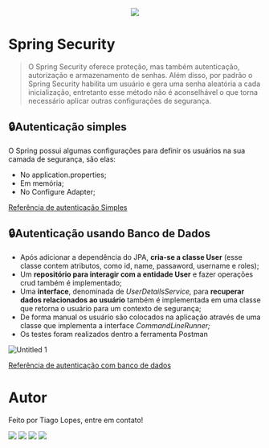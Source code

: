 <p align="center">
  <img src="https://user-images.githubusercontent.com/58925056/156936674-9e614227-748f-4079-a1b2-e69e78c32c56.png">
</p>

# Spring Security

> O Spring Security oferece proteção, mas também autenticação, autorização e armazenamento de senhas. Além disso, por padrão o Spring Security habilita um usuário e gera uma senha aleatória a cada inicialização, entretanto esse método não é aconselhável o que torna necessário aplicar outras configurações de segurança.

## 🔒Autenticação simples
O Spring possui algumas configurações para definir os usuários na sua camada de segurança, são elas:

- No application.properties;
- Em memória;
- No Configure Adapter;

[Referência de autenticação Simples](https://glysns.gitbook.io/springframework/spring-security/autenticacao-simples)

## 🔒Autenticação usando Banco de Dados

- Após adicionar a dependência do JPA, **cria-se a classe User** (esse classe contem atributos, como id, name, passaword, username e roles);
- Um **repositório para interagir com a entidade User** e fazer operações crud também é implementado;
- Uma **interface**, denominada de *UserDetailsService,* para **recuperar dados relacionados ao usuário** também é implementada em uma classe que retorna o usuário para um contexto de segurança;
- De forma manual os usuário são colocados na aplicação através de uma classe que implementa a interface *CommandLineRunner;*
- Os testes foram realizados dentro a ferramenta Postman

![Untitled 1](https://user-images.githubusercontent.com/58925056/156933587-2c32a883-6203-4a0c-b69a-f80a0ff182a6.png)

[Referência de autenticação com banco de dados](https://glysns.gitbook.io/springframework/spring-security/auth-database)


#  Autor
Feito por Tiago Lopes, entre em contato!

  <a href="https://instagram.com/tiago_lopes_14" target="_blank"><img src="https://img.shields.io/badge/-Instagram-%23E4405F?style=for-the-badge&logo=instagram&logoColor=white" target="_blank"></a> 
  <a href="mailto:saxtiago@gmailcom"><img src="https://img.shields.io/badge/-Gmail-%23333?style=for-the-badge&logo=gmail&logoColor=white" target="_blank"></a>
  <a href="https://www.linkedin.com/in/tiagolopesdeveloper/" target="_blank"><img src="https://img.shields.io/badge/-LinkedIn-%230077B5?style=for-the-badge&logo=linkedin&logoColor=white" target="_blank"></a>
  <a href="https://t.me/tiagoLopesDev" target="_blank"><img src="https://img.shields.io/badge/Telegram-2CA5E0?style=for-the-badge&logo=telegram&logoColor=white" target="_blank"></a>
